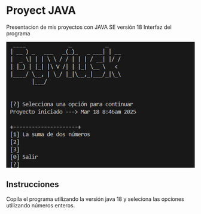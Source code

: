 # Proyect JAVA
Presentacion de mis proyectos con JAVA SE versión 18 
Interfaz del programa


![Logo](https://github.com/vivian-l-29/Portafolio-de-Java/blob/main/Byviuskcap.png?raw=true)


## Instrucciones

Copila el programa utilizando la versión java 18 y seleciona las opciones utilizando números enteros.
